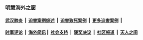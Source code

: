 
### 明慧海外之窗

####  [武汉肺炎](indexes/365.md?t=03160300) &nbsp;|&nbsp;  [迫害案例综述](indexes/328.md?t=03160300) &nbsp;|&nbsp; [迫害致死案例](indexes/277.md?t=03160300)  &nbsp;|&nbsp; [更多迫害案例](indexes/81.md?t=03160300)  &nbsp;|&nbsp; 
####  [时事评论](indexes/19.md?t=03160300) &nbsp;|&nbsp; [海外简讯](indexes/245.md?t=03160300)&nbsp;|&nbsp;  [社会支持](indexes/140.md?t=03160300) &nbsp;|&nbsp; [褒奖决议](indexes/282.md?t=03160300) &nbsp;|&nbsp; [社区报道](indexes/91.md?t=03160300)  &nbsp;|&nbsp; [天人之间](indexes/78.md?t=03160300) 

